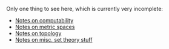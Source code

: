 Only one thing to see here, which is currently very incomplete:

 - [Notes on computability](computability.html)
 - [Notes on metric spaces](ms.html)
 - [Notes on topology](top.html)
 - [Notes on misc. set theory stuff](settheory.html)
